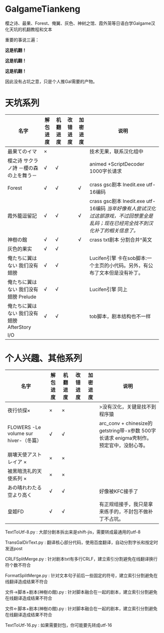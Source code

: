 # GalgameTiankeng
樱之诗、最果、Forest、俺翼、灰色、神树之馆、霞外笼等日语白学Galgame汉化天坑的机翻教程和文本

重要的事说三遍：

**这是机翻！**

**这是机翻！**

**这是机翻！**

因此没有占坑之意，只是个人推Gal需要的产物。

# 天坑系列
| 名字                                     | 解包进度 | 机翻进度 | 改错进度 | 加密进度 | 说明                                                         |
| ---------------------------------------- | -------- | -------- | -------- | -------- | ------------------------------------------------------------ |
| 最果てのイマ                             | ×        |          |          |          | 技术无果，联系汉化组中                                       |
| 樱之诗 サクラノ詩 －櫻の森の上を舞う－   | √        | √        |          |          | animed +ScriptDecoder 1000字长请求                           |
| Forest                                   | √        | √        |          | √        | crass gsc剧本 lnedit.exe utf-16编码                          |
| 霞外籠逗留記                             | √        | √        |          | √        | crass gsc剧本 lnedit.exe utf-16编码  *当年好像有人尝试汉化过这部游戏，不过回想里全是乱码；现在已经完全找不到汉化补丁的相关信息了。* |
| 神樹の館                                 | √        | √        |          | √        | crass txt剧本 分割合并^英文                                  |
| 灰色的果实                               | √        | √        |          |          |                                                              |
| 俺たちに翼はない 我们没有翅膀            | √        | √        |          |          | Lucifen引擎 卡在sob脚本:一个主页的小代码。另外，有公布了文本但是没有补丁。 |
| 俺たちに翼はない 我们没有翅膀 Prelude    | √        | √        |          |          | Lucifen引擎 同上                                             |
| 俺たちに翼はない 我们没有翅膀 AfterStory | √        | √        |          |          | tob脚本，剧本结构也不一样                                    |
| I/O                                      |          |          |          |          |                                                              |


# 个人兴趣、其他系列
| 名字                                  | 解包进度 | 机翻进度 | 改错进度 | 加密进度 | 说明                                                         |
| ------------------------------------- | -------- | -------- | -------- | -------- | ------------------------------------------------------------ |
| 夜行侦探×                             | ×        | ×        |          |          | >没有汉化，关键是找不到程序猿                                |
| FLOWERS -Le volume sur hiver-（冬篇） | √        | √        |          |          | arc_conv + chinesize的getstring带-x参数 500字长请求 enigma壳制作。预定官中，没耐心等。 |
| 崩壊天使アストレイア ×                | ×        | ×        |          |          |                                                              |
| 被黑暗洗礼的天使系列 ×                | ×        | ×        |          |          |                                                              |
| あの晴れわたる空より高く              | √        | √        |          |          | 好像被KFC接手了                                              |
| 皇姬FD                                | √        | √        |          |          | 有正规组接手，我只是拿来练手的，不封包不做补丁不占坑。       |



TextToUtf-8.py : 大部分剧本拆出来是shift-jis，需要转成最通用的utf-8

TransGalDirText.py : 翻译核心部分代码，使用百度翻译，自动分割字长和按定时发送post

CRLFSplitMerge.py : 针对剧本txt有多行CRLF，建立索引分割避免在线翻译换行符个数不符合

FormatSplitMerge.py : 针对文本句子前后一些固定的符号，建立索引分割避免在线翻译造成结果不符合

文件→脚本+剧本(神樹の館).py : 针对脚本融合在一起的剧本，建立索引分割避免在线翻译造成结果不符合

文件←脚本+剧本(神樹の館).py : 针对脚本融合在一起的剧本，建立索引分割避免在线翻译造成结果不符合

TextToUtf-16.py : 如果需要封包，你可能要先转成utf-16